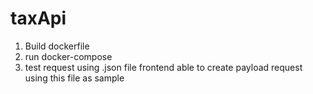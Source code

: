 # taxApi

1. Build dockerfile
2. run docker-compose
3. test request using .json file
frontend able to create payload request using this file as sample

